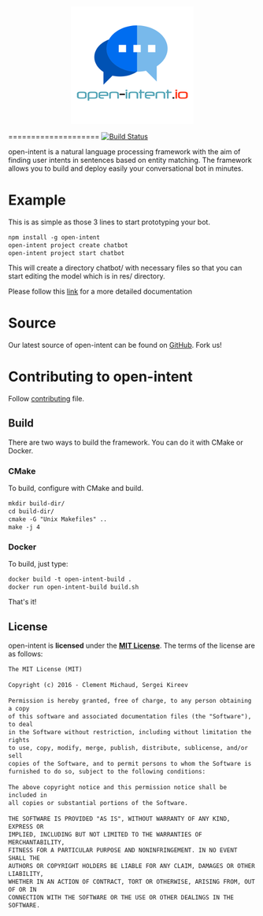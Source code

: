 <p align="center">
  <img src="/doc/img/logo.png" alt="Logo"/>
</p>

====================
[![Build Status](https://travis-ci.org/open-intent-io/open-intent.svg?branch=master)](https://travis-ci.org/open-intent-io/open-intent)

open-intent is a natural language processing framework with the aim of finding user intents in sentences based on entity matching.
The framework allows you to build and deploy easily your conversational bot in minutes.

# Example

This is as simple as those 3 lines to start prototyping your bot.

    npm install -g open-intent
    open-intent project create chatbot
    open-intent project start chatbot

This will create a directory chatbot/ with necessary files so that you can start editing the model which is in res/ directory.

Please follow this [link](/bindings/nodejs/modules/open-intent) for a more detailed documentation


# Source
Our latest source of open-intent can be found on [GitHub]. Fork us!

# Contributing to open-intent
Follow [contributing](CONTRIBUTING.md) file.
## Build

There are two ways to build the framework. You can do it with CMake or Docker.

### CMake
To build, configure with CMake and build.

    mkdir build-dir/
    cd build-dir/
    cmake -G "Unix Makefiles" ..
    make -j 4

### Docker
To build, just type:

    docker build -t open-intent-build .
    docker run open-intent-build build.sh

That's it!

License
---------------------

open-intent is **licensed** under the **[MIT License]**. The terms of the license are as follows:

    The MIT License (MIT)

    Copyright (c) 2016 - Clement Michaud, Sergei Kireev

    Permission is hereby granted, free of charge, to any person obtaining a copy
    of this software and associated documentation files (the "Software"), to deal
    in the Software without restriction, including without limitation the rights
    to use, copy, modify, merge, publish, distribute, sublicense, and/or sell
    copies of the Software, and to permit persons to whom the Software is
    furnished to do so, subject to the following conditions:

    The above copyright notice and this permission notice shall be included in
    all copies or substantial portions of the Software.

    THE SOFTWARE IS PROVIDED "AS IS", WITHOUT WARRANTY OF ANY KIND, EXPRESS OR
    IMPLIED, INCLUDING BUT NOT LIMITED TO THE WARRANTIES OF MERCHANTABILITY,
    FITNESS FOR A PARTICULAR PURPOSE AND NONINFRINGEMENT. IN NO EVENT SHALL THE
    AUTHORS OR COPYRIGHT HOLDERS BE LIABLE FOR ANY CLAIM, DAMAGES OR OTHER LIABILITY,
    WHETHER IN AN ACTION OF CONTRACT, TORT OR OTHERWISE, ARISING FROM, OUT OF OR IN
    CONNECTION WITH THE SOFTWARE OR THE USE OR OTHER DEALINGS IN THE SOFTWARE.


[MIT License]: https://opensource.org/licenses/MIT
[GitHub]: https://github.com/open-intent-io/open-intent
[logo]: /doc/img/logo.png